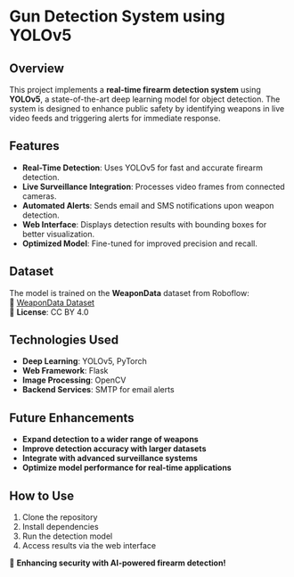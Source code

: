 # Gun Detection System using YOLOv5  

## Overview  
This project implements a **real-time firearm detection system** using **YOLOv5**, a state-of-the-art deep learning model for object detection. The system is designed to enhance public safety by identifying weapons in live video feeds and triggering alerts for immediate response.  

## Features  
- **Real-Time Detection**: Uses YOLOv5 for fast and accurate firearm detection.  
- **Live Surveillance Integration**: Processes video frames from connected cameras.  
- **Automated Alerts**: Sends email and SMS notifications upon weapon detection.  
- **Web Interface**: Displays detection results with bounding boxes for better visualization.  
- **Optimized Model**: Fine-tuned for improved precision and recall.  

## Dataset  
The model is trained on the **WeaponData** dataset from Roboflow:  
🔗 [WeaponData Dataset](https://universe.roboflow.com/object-detection/weapondata)  
📜 **License**: CC BY 4.0  

## Technologies Used  
- **Deep Learning**: YOLOv5, PyTorch  
- **Web Framework**: Flask  
- **Image Processing**: OpenCV  
- **Backend Services**: SMTP for email alerts  

## Future Enhancements  
- **Expand detection to a wider range of weapons**  
- **Improve detection accuracy with larger datasets**  
- **Integrate with advanced surveillance systems**  
- **Optimize model performance for real-time applications**  

## How to Use  
1. Clone the repository  
2. Install dependencies  
3. Run the detection model  
4. Access results via the web interface  

🚀 **Enhancing security with AI-powered firearm detection!**
